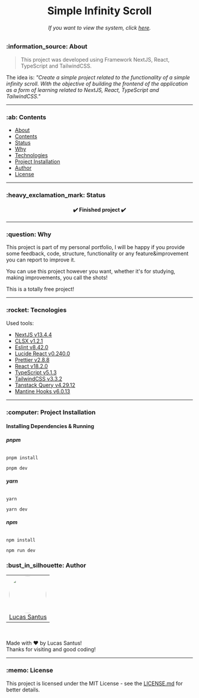 <h1 align="center">Simple Infinity Scroll</h1>

<h6 align="center">
	If you want to view the system, click <a href="https://simple-infinite-scroll.vercel.app/">here</a>.
</h6>

<h3 id="about">:information_source: About</h3>

> This project was developed using Framework NextJS, React, TypeScript and TailwindCSS.

The idea is:
_"Create a simple project related to the functionality of a simple infinity scroll. With the objective of building the frontend of the application as a form of learning related to NextJS, React, TypeScript and TailwindCSS."_

---

<h3 id="content-table">:ab: Contents</h3>

- [About](#about)
- [Contents](#content-table)
- [Status](#status)
- [Why](#why)
- [Technologies](#tecnologies)
- [Project Installation](#running)
- [Author](#author)
- [License](#license)

---

<h3 id="status">:heavy_exclamation_mark: Status</h3>

<h4 align="center">
 ✔️ Finished project ✔️
</h4>

---

<h3 id="why">:question: Why</h3>

This project is part of my personal portfolio, I will be happy if you provide some feedback, code, structure, functionality or any feature&improvement you can report to improve it.

You can use this project however you want, whether it's for studying, making improvements, you call the shots!

This is a totally free project!

---

<h3 id="tecnologies">:rocket: Tecnologies</h3>

Used tools:

- [NextJS v13.4.4](https://nextjs.org/)
- [CLSX v1.2.1](https://www.npmjs.com/package/clsx)
- [Eslint v8.42.0](https://github.com/eslint/eslint)
- [Lucide React v0.240.0](https://lucide.dev/)
- [Prettier v2.8.8](https://prettier.io/)
- [React v18.2.0](https://pt-br.reactjs.org/)
- [TypeScript v5.1.3](https://www.typescriptlang.org/)
- [TailwindCSS v3.3.2](https://tailwindcss.com/docs/installation)
- [Tanstack Query v4.29.12](https://tanstack.com/query/v4/docs/react/installation)
- [Mantine Hooks v6.0.13](https://mantine.dev/)

---

<h3 id="running">:computer: Project Installation</h3>

<h4><strong>Installing Dependencies & Running</strong></h4>

<h6><strong>pnpm</strong></h6>

```
pnpm install
```

```
pnpm dev
```

<h6><strong>yarn</strong></h6>

```
yarn
```

```
yarn dev
```

<h6><strong>npm</strong></h6>

```
npm install
```

```
npm run dev
```

<h3 id="author">:bust_in_silhouette: Author</h3>

<table>
	<tr>
		<td>
			<div> 
				<a href="https://github.com/LucasSantus">
					<img style="border-radius: 50%;" src="https://github.com/LucasSantus.png" width="100px;" alt=""/>
					<br />
					Lucas Santus
				</a>
			</div>
		</td>
	</tr>
</table>
<br />

Made with ❤️ by Lucas Santus!<br />
Thanks for visiting and good coding!<br />

---

<h3 id="license">:memo: License</h3>

This project is licensed under the MIT License - see the [LICENSE.md](https://github.com/LucasSantus/simple-infinite-scroll/blob/master/LICENSE) for better details.
